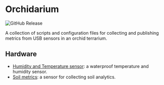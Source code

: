 # Orchidarium

![GitHub Release](https://img.shields.io/github/v/release/tigerlilyobservatory/orchidarium)

A collection of scripts and configuration files for collecting and publishing metrics from USB sensors in an orchid terrarium.

## Hardware

- [Humidity and Temperature sensor](https://www.amazon.com/dp/B08BYLZ3ML?ref=ppx_yo2ov_dt_b_fed_asin_title): a waterproof temperature and humidity sensor.
- [Soil metrics](https://www.amazon.com/dp/B0FJFK9PPT?ref=ppx_yo2ov_dt_b_fed_asin_title): a sensor for collecting soil analytics.